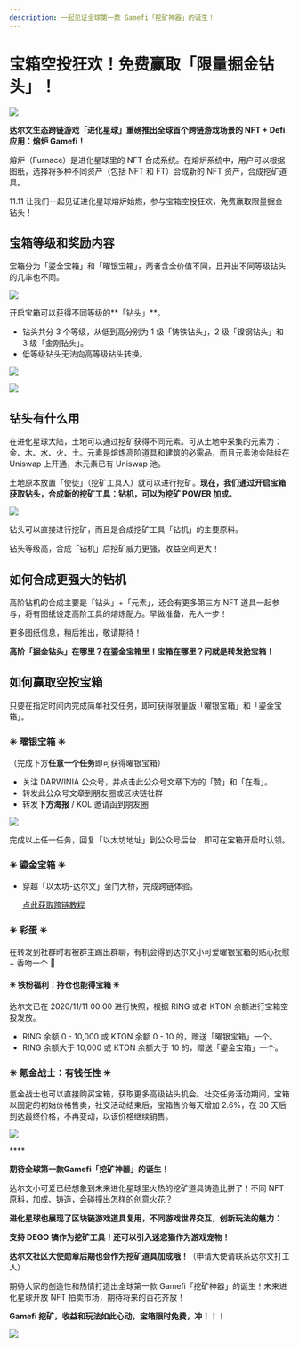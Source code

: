 ```yaml
---
description: 一起见证全球第一款 Gamefi「挖矿神器」的诞生！
---
```


# 宝箱空投狂欢！免费赢取「限量掘金钻头」！

![](../../.gitbook/assets/gong-zhong-hao-.jpg)

**达尔文生态跨链游戏「进化星球」重磅推出全球首个跨链游戏场景的 NFT + Defi 应用：熔炉 Gamefi！**

熔炉（Furnace）是进化星球里的 NFT 合成系统。在熔炉系统中，用户可以根据图纸，选择将多种不同资产（包括 NFT 和 FT）合成新的 NFT 资产，合成挖矿道具。

11.11 让我们一起见证进化星球熔炉始燃，参与宝箱空投狂欢，免费赢取限量掘金钻头！

## **宝箱等级和奖励内容**

宝箱分为「鎏金宝箱」和「曜银宝箱」，两者含金价值不同，且开出不同等级钻头的几率也不同。

![](../../.gitbook/assets/mtuuygq6mbuda3pt.png)

开启宝箱可以获得不同等级的**「钻头」**。

* 钻头共分 3 个等级，从低到高分别为 1 级「铸铁钻头」，2 级「镍钢钻头」和 3 级「金刚钻头」。
* 低等级钻头无法向高等级钻头转换。

![](../../.gitbook/assets/67gzjservr3dolj4__original.png)

![](../../.gitbook/assets/wechatimg262.png)

## **钻头有什么用**

在进化星球大陆，土地可以通过挖矿获得不同元素。可从土地中采集的元素为：金、木、水、火、土。元素是熔炼高阶道具和建筑的必需品，而且元素池会陆续在 Uniswap 上开通，木元素已有 Uniswap 池。

土地原本放置「使徒」（挖矿工具人）就可以进行挖矿。**现在，我们通过开启宝箱获取钻头，合成新的挖矿工具：钻机，可以为挖矿 POWER 加成。**

![](../../.gitbook/assets/furnace-deploy.png)

钻头可以直接进行挖矿，而且是合成挖矿工具「钻机」的主要原料。

钻头等级高，合成「钻机」后挖矿威力更强，收益空间更大！

## **如何合成更强大的钻机**

高阶钻机的合成主要是「钻头」+「元素」，还会有更多第三方 NFT 道具一起参与，将有图纸设定高阶工具的熔炼配方。早做准备，先人一步！

更多图纸信息，稍后推出，敬请期待！

**高阶「掘金钻头」在哪里？在鎏金宝箱里！宝箱在哪里？问就是转发抢宝箱！**

## **如何赢取空投宝箱**

只要在指定时间内完成简单社交任务，即可获得限量版「曜银宝箱」和「鎏金宝箱」。

### **✳︎ 曜银宝箱 ✳︎**

（完成下方**任意一个任务**即可获得曜银宝箱）

* 关注 DARWINIA 公众号，并点击此公众号文章下方的「赞」和「在看」。
* 转发此公众号文章到朋友圈或区块链社群
* 转发**下方海报** / KOL 邀请函到朋友圈

![](../../.gitbook/assets/wechatimg282.jpeg)

完成以上任一任务，回复「以太坊地址」到公众号后台，即可在宝箱开启时认领。

### **✳︎ 鎏金宝箱 ✳︎**

* 穿越「以太坊-达尔文」金门大桥，完成跨链体验。 

  [点此获取跨链教程](http://mp.weixin.qq.com/s?__biz=MzU0Mzg4MjU2MA==&mid=2247485940&idx=3&sn=b569098a7a237a82962713bc5cf5babc&chksm=fb05e5dbcc726ccdfb905d7589d3c96bd37ebaa425dffae96c6d995cf80ad680662c81aa2344&scene=21#wechat_redirect)

### **✳︎ 彩蛋 ✳︎**

在转发到社群时若被群主踢出群聊，有机会得到达尔文小可爱曜银宝箱的贴心抚慰 + 香吻一个 👄

#### **✳︎ 铁粉福利：持仓也能得宝箱 ✳︎**

达尔文已在 2020/11/11 00:00 进行快照，根据 RING 或者 KTON 余额进行宝箱空投发放。

* RING 余额 0 - 10,000 或 KTON 余额 0 - 10 的，赠送「曜银宝箱」一个。
* RING 余额大于 10,000 或 KTON 余额大于 10 的，赠送「鎏金宝箱」一个。

### **✳︎ 氪金战士：有钱任性 ✳︎**

氪金战士也可以直接购买宝箱，获取更多高级钻头机会。社交任务活动期间，宝箱以固定的初始价格售卖，社交活动结束后，宝箱售价每天增加 2.6%，在 30 天后到达最终价格，不再变动，以该价格继续销售。

![](../../.gitbook/assets/wechatimg263.png)

\*\*\*\*

**期待全球第一款Gamefi「挖矿神器」的诞生！**

达尔文小可爱已经想象到未来进化星球里火热的挖矿道具铸造比拼了！不同 NFT 原料，加成、铸造，会碰撞出怎样的创意火花？

**进化星球也展现了区块链游戏道具复用，不同游戏世界交互，创新玩法的魅力：**

**支持 DEGO 镐作为挖矿工具！还可以引入迷恋猫作为游戏宠物！**

**达尔文社区大使勋章后期也会作为挖矿道具加成哦！**（申请大使请联系达尔文打工人）

期待大家的创造性和热情打造出全球第一款 Gamefi「挖矿神器」的诞生！未来进化星球开放 NFT 拍卖市场，期待将来的百花齐放！

**Gamefi 挖矿，收益和玩法如此心动，宝箱限时免费，冲！！！**

![](../../.gitbook/assets/da-er-wen-er-wei-ma-.png)

